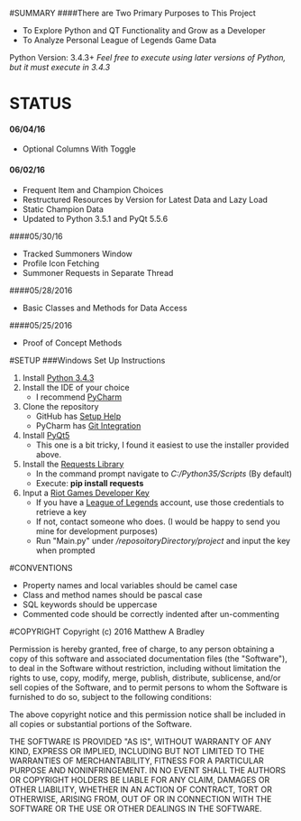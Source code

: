 #SUMMARY
####There are Two Primary Purposes to This Project
* To Explore Python and QT Functionality and Grow as a Developer
* To Analyze Personal League of Legends Game Data

Python Version: 3.4.3+
*Feel free to execute using later versions of Python, but it must execute in 3.4.3*

# STATUS

#### 06/04/16
* Optional Columns With Toggle

#### 06/02/16
* Frequent Item and Champion Choices
* Restructured Resources by Version for Latest Data and Lazy Load
* Static Champion Data
* Updated to Python 3.5.1 and PyQt 5.5.6

####05/30/16

* Tracked Summoners Window
* Profile Icon Fetching
* Summoner Requests in Separate Thread

####05/28/2016

* Basic Classes and Methods for Data Access

####05/25/2016

* Proof of Concept Methods

#SETUP
###Windows Set Up Instructions
1. Install [Python 3.4.3](https://www.python.org/downloads/release/python-343/)
2. Install the IDE of your choice
   * I recommend [PyCharm](https://www.jetbrains.com/pycharm/download/#section=windows)
3. Clone the repository
   * GitHub has [Setup Help](https://help.github.com/articles/set-up-git/)
   * PyCharm has [Git Integration](https://www.jetbrains.com/help/pycharm/2016.1/using-git-integration.html)
4. Install [PyQt5](https://sourceforge.net/projects/pyqt/files/PyQt5/PyQt-5.4.1/)
   * This one is a bit tricky, I found it easiest to use the installer provided above.
5. Install the [Requests Library](http://docs.python-requests.org/en/master/)
   * In the command prompt navigate to *C:/Python35/Scripts* (By default)
   * Execute:  **pip install requests**
6. Input a [Riot Games Developer Key](https://developer.riotgames.com)
   * If you have a [League of Legends](http://na.leagueoflegends.com/) account, use those credentials to retrieve a key
   * If not, contact someone who does. (I would be happy to send you mine for development purposes)
   * Run "Main.py" under */reposoitoryDirectory/project* and input the key when prompted

#CONVENTIONS
* Property names and local variables should be camel case
* Class and method names should be pascal case
* SQL keywords should be uppercase
* Commented code should be correctly indented after un-commenting

#COPYRIGHT
Copyright (c) 2016 Matthew A Bradley

Permission is hereby granted, free of charge, to any person obtaining a
copy of this software and associated documentation files (the "Software"),
to deal in the Software without restriction, including without limitation the
rights to use, copy, modify, merge, publish, distribute, sublicense, and/or sell
copies of the Software, and to permit persons to whom the Software is
furnished to do so, subject to the following conditions:

The above copyright notice and this permission notice shall be included in 
all copies or substantial portions of the Software.

THE SOFTWARE IS PROVIDED "AS IS", WITHOUT WARRANTY OF ANY KIND, EXPRESS OR IMPLIED,
INCLUDING BUT NOT LIMITED TO THE WARRANTIES OF MERCHANTABILITY, FITNESS FOR
A PARTICULAR PURPOSE AND NONINFRINGEMENT. IN NO EVENT SHALL THE AUTHORS OR
COPYRIGHT HOLDERS BE LIABLE FOR ANY CLAIM, DAMAGES OR OTHER LIABILITY,
WHETHER IN AN ACTION OF CONTRACT, TORT OR OTHERWISE, ARISING FROM, OUT
OF OR IN CONNECTION WITH THE SOFTWARE OR THE USE OR OTHER DEALINGS IN
THE SOFTWARE.


